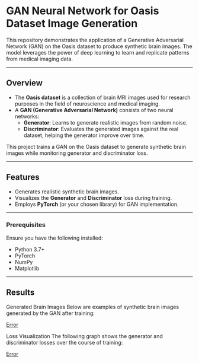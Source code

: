 # **GAN Neural Network for Oasis Dataset Image Generation**

This repository demonstrates the application of a Generative Adversarial Network (GAN) on the Oasis dataset to produce synthetic brain images. The model leverages the power of deep learning to learn and replicate patterns from medical imaging data.

---

## **Overview**

- The **Oasis dataset** is a collection of brain MRI images used for research purposes in the field of neuroscience and medical imaging.
- A **GAN (Generative Adversarial Network)** consists of two neural networks:
  - **Generator**: Learns to generate realistic images from random noise.
  - **Discriminator**: Evaluates the generated images against the real dataset, helping the generator improve over time.

This project trains a GAN on the Oasis dataset to generate synthetic brain images while monitoring generator and discriminator loss.

---

## **Features**

- Generates realistic synthetic brain images.
- Visualizes the **Generator** and **Discriminator** loss during training.
- Employs **PyTorch** (or your chosen library) for GAN implementation.

---

### **Prerequisites**
Ensure you have the following installed:
- Python 3.7+
- PyTorch
- NumPy
- Matplotlib

---

## **Results**

Generated Brain Images
Below are examples of synthetic brain images generated by the GAN after training:

[Error](https://github.com/TrazZed/OASIS-Generative-Adversarial-Network/blob/main/images.png)

Loss Visualization
The following graph shows the generator and discriminator losses over the course of training:

[Error](https://github.com/TrazZed/OASIS-Generative-Adversarial-Network/blob/main/generator_discriminator_loss.png)

